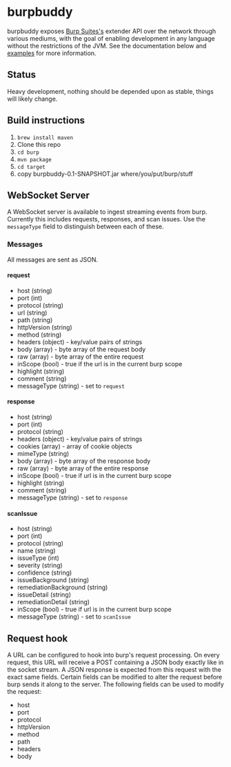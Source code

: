burpbuddy
=========

burpbuddy exposes [Burp Suites's](http://portswigger.net/burp/) extender API over the network through various mediums, with the goal of enabling development in any language without the restrictions of the JVM. See the documentation below and [examples](https://github.com/liftsecurity/burpbuddy/tree/master/examples) for more information.

## Status
Heavy development, nothing should be depended upon as stable, things will likely change.

## Build instructions
1. ```brew install maven```
1. Clone this repo
1. ```cd burp```
1. ```mvn package```
1. ```cd target```
1. copy burpbuddy-0.1-SNAPSHOT.jar where/you/put/burp/stuff

## WebSocket Server
A WebSocket server is available to ingest streaming events from burp. Currently this includes requests, responses, and scan issues. Use the `messageType` field to distinguish between each of these.

### Messages
All messages are sent as JSON.
#### request
- host (string)
- port (int)
- protocol (string)
- url (string)
- path (string)
- httpVersion (string)
- method (string)
- headers (object) - key/value pairs of strings
- body (array) - byte array of the request body
- raw (array) - byte array of the entire request
- inScope (bool) - true if the url is in the current burp scope
- highlight (string)
- comment (string)
- messageType (string) - set to `request`

#### response
- host (string)
- port (int)
- protocol (string)
- headers (object) - key/value pairs of strings
- cookies (array) - array of cookie objects
- mimeType (string)
- body (array) - byte array of the response body
- raw (array) - byte array of the entire response
- inScope (bool) - true if url is in the current burp scope
- highlight (string)
- comment (string)
- messageType (string) - set to `response`

#### scanIssue
- host (string)
- port (int)
- protocol (string)
- name (string)
- issueType (int)
- severity (string)
- confidence (string)
- issueBackground (string)
- remediationBackground (string)
- issueDetail (string)
- remediationDetail (string)
- inScope (bool) - true if url is in the current burp scope
- messageType (string) - set to `scanIssue`

## Request hook
A URL can be configured to hook into burp's request processing. On every request, this URL will receive a POST containing a JSON body exactly like in the socket stream. A JSON response is expected from this request with the exact same fields. Certain fields can be modified to alter the request before burp sends it along to the server. The following fields can be used to modify the request:

- host
- port
- protocol
- httpVersion
- method
- path
- headers
- body
